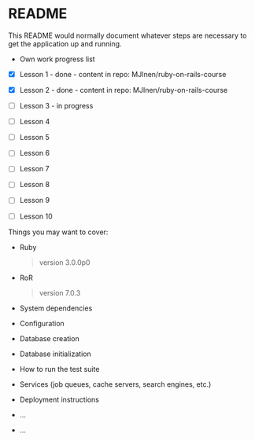 # README

This README would normally document whatever steps are necessary to get the
application up and running.

* Own work progress list

- [x] Lesson 1 - done - content in repo: MJInen/ruby-on-rails-course
- [x] Lesson 2 - done - content in repo: MJInen/ruby-on-rails-course
- [ ] Lesson 3 - in progress
- [ ] Lesson 4
- [ ] Lesson 5
- [ ] Lesson 6
- [ ] Lesson 7
- [ ] Lesson 8
- [ ] Lesson 9
- [ ] Lesson 10


Things you may want to cover:

* Ruby
  > version 3.0.0p0

* RoR
  > version 7.0.3

* System dependencies

* Configuration

* Database creation

* Database initialization

* How to run the test suite

* Services (job queues, cache servers, search engines, etc.)

* Deployment instructions

* ...
* ...
